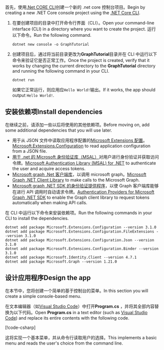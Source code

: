 <!-- markdownlint-disable MD002 MD041 -->

<span data-ttu-id="5ced7-101">首先，使用[.Net CORE CLI](/dotnet/core/tools/?tabs=netcore2x)创建一个新的 .net core 控制台项目。</span><span class="sxs-lookup"><span data-stu-id="5ced7-101">Begin by creating a new .NET Core console project using the [.NET Core CLI](/dotnet/core/tools/?tabs=netcore2x).</span></span>

1. <span data-ttu-id="5ced7-102">在要创建项目的目录中打开命令行界面（CLI）。</span><span class="sxs-lookup"><span data-stu-id="5ced7-102">Open your command-line interface (CLI) in a directory where you want to create the project.</span></span> <span data-ttu-id="5ced7-103">运行以下命令。</span><span class="sxs-lookup"><span data-stu-id="5ced7-103">Run the following command.</span></span>

    ```Shell
    dotnet new console -o GraphTutorial
    ```

1. <span data-ttu-id="5ced7-104">创建项目后，通过将当前目录更改为**GraphTutorial**目录并在 CLI 中运行以下命令来验证它是否正常工作。</span><span class="sxs-lookup"><span data-stu-id="5ced7-104">Once the project is created, verify that it works by changing the current directory to the **GraphTutorial** directory and running the following command in your CLI.</span></span>

    ```Shell
    dotnet run
    ```

    <span data-ttu-id="5ced7-105">如果它正常运行，则应用应`Hello World!`输出。</span><span class="sxs-lookup"><span data-stu-id="5ced7-105">If it works, the app should output `Hello World!`.</span></span>

## <a name="install-dependencies"></a><span data-ttu-id="5ced7-106">安装依赖项</span><span class="sxs-lookup"><span data-stu-id="5ced7-106">Install dependencies</span></span>

<span data-ttu-id="5ced7-107">在继续之前，请添加一些以后将使用的其他依赖项。</span><span class="sxs-lookup"><span data-stu-id="5ced7-107">Before moving on, add some additional dependencies that you will use later.</span></span>

- <span data-ttu-id="5ced7-108">用于从 JSON 文件中读取应用程序配置的[Microsoft Extensions 配置](https://github.com/aspnet/Extensions)。</span><span class="sxs-lookup"><span data-stu-id="5ced7-108">[Microsoft.Extensions.Configuration](https://github.com/aspnet/Extensions) to read application configuration from a JSON file.</span></span>
- <span data-ttu-id="5ced7-109">[用于 .net 的 Microsoft 身份验证库（MSAL）](https://github.com/AzureAD/microsoft-authentication-library-for-dotnet)对用户进行身份验证并获取访问令牌。</span><span class="sxs-lookup"><span data-stu-id="5ced7-109">[Microsoft Authentication Library (MSAL) for .NET](https://github.com/AzureAD/microsoft-authentication-library-for-dotnet) to authenticate the user and acquire access tokens.</span></span>
- <span data-ttu-id="5ced7-110">[Microsoft graph .Net 客户端库](https://github.com/microsoftgraph/msgraph-sdk-dotnet)，以调用 microsoft graph。</span><span class="sxs-lookup"><span data-stu-id="5ced7-110">[Microsoft Graph .NET Client Library](https://github.com/microsoftgraph/msgraph-sdk-dotnet) to make calls to the Microsoft Graph.</span></span>
- <span data-ttu-id="5ced7-111">[Microsoft graph .NET SDK 的身份验证提供程序](https://github.com/microsoftgraph/msgraph-sdk-dotnet-auth)，以使 Graph 客户端库能够在进行 API 调用时自动请求令牌。</span><span class="sxs-lookup"><span data-stu-id="5ced7-111">[Authentication Providers for Microsoft Graph .NET SDK](https://github.com/microsoftgraph/msgraph-sdk-dotnet-auth) to enable the Graph client library to request tokens automatically when making API calls.</span></span>

<span data-ttu-id="5ced7-112">在 CLI 中运行以下命令来安装依赖项。</span><span class="sxs-lookup"><span data-stu-id="5ced7-112">Run the following commands in your CLI to install the dependencies.</span></span>

```Shell
dotnet add package Microsoft.Extensions.Configuration --version 3.1.0
dotnet add package Microsoft.Extensions.Configuration.FileExtensions --version 3.1.0
dotnet add package Microsoft.Extensions.Configuration.Json --version 3.1.0
dotnet add package Microsoft.Extensions.Configuration.Binder --version 3.1.0
dotnet add package Microsoft.Identity.Client --version 4.7.1
dotnet add package Microsoft.Graph --version 1.21.0
```

## <a name="design-the-app"></a><span data-ttu-id="5ced7-113">设计应用程序</span><span class="sxs-lookup"><span data-stu-id="5ced7-113">Design the app</span></span>

<span data-ttu-id="5ced7-114">在本节中，您将创建一个简单的基于控制台的菜单。</span><span class="sxs-lookup"><span data-stu-id="5ced7-114">In this section you will create a simple console-based menu.</span></span>

<span data-ttu-id="5ced7-115">在文本编辑器（如[Visual Studio Code](https://code.visualstudio.com/)）中打开**Program.cs** ，并将其全部内容替换为以下代码。</span><span class="sxs-lookup"><span data-stu-id="5ced7-115">Open **Program.cs** in a text editor (such as [Visual Studio Code](https://code.visualstudio.com/)) and replace its entire contents with the following code.</span></span>

[!code-csharp[](../demos/01-create-app/GraphTutorial/Program.cs)]

<span data-ttu-id="5ced7-116">这将实现一个基本菜单，并从命令行读取用户的选择。</span><span class="sxs-lookup"><span data-stu-id="5ced7-116">This implements a basic menu and reads the user's choice from the command line.</span></span>
